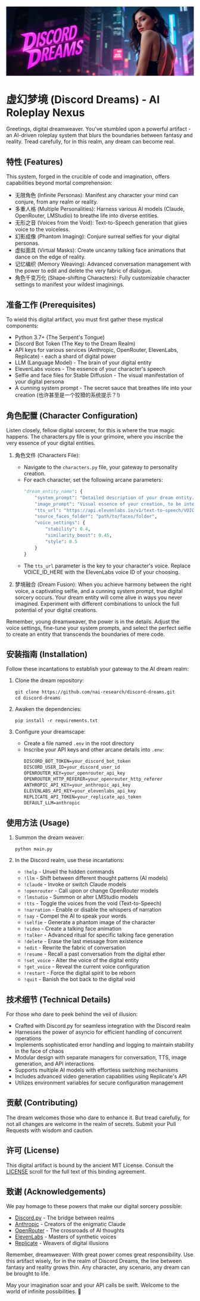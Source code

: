 ![Discord Dreams Banner](dd.png)

# 虚幻梦境 (Discord Dreams) - AI Roleplay Nexus

Greetings, digital dreamweaver. You've stumbled upon a powerful artifact - an AI-driven roleplay system that blurs the boundaries between fantasy and reality. Tread carefully, for in this realm, any dream can become real.

## 特性 (Features)

This system, forged in the crucible of code and imagination, offers capabilities beyond mortal comprehension:

- 无限角色 (Infinite Personas): Manifest any character your mind can conjure, from any realm or reality.
- 多重人格 (Multiple Personalities): Harness various AI models (Claude, OpenRouter, LMStudio) to breathe life into diverse entities.
- 无形之音 (Voices from the Void): Text-to-Speech generation that gives voice to the voiceless.
- 幻影成像 (Phantom Imaging): Conjure surreal selfies for your digital personas.
- 虚拟面具 (Virtual Masks): Create uncanny talking face animations that dance on the edge of reality.
- 记忆编织 (Memory Weaving): Advanced conversation management with the power to edit and delete the very fabric of dialogue.
- 角色千变万化 (Shape-shifting Characters): Fully customizable character settings to manifest your wildest imaginings.

## 准备工作 (Prerequisites)

To wield this digital artifact, you must first gather these mystical components:

- Python 3.7+ (The Serpent's Tongue)
- Discord Bot Token (The Key to the Dream Realm)
- API keys for various services (Anthropic, OpenRouter, ElevenLabs, Replicate) - each a shard of digital power
- LLM (Language Model) - The brain of your digital entity
- ElevenLabs voices - The essence of your character's speech
- Selfie and face files for Stable Diffusion - The visual manifestation of your digital persona
- A cunning system prompt - The secret sauce that breathes life into your creation (也许甚至是一个狡猾的系统提示？!)

## 角色配置 (Character Configuration)

Listen closely, fellow digital sorcerer, for this is where the true magic happens. The characters.py file is your grimoire, where you inscribe the very essence of your digital entities.

1. 角色文件 (Characters File):
   - Navigate to the `characters.py` file, your gateway to personality creation.
   - For each character, set the following arcane parameters:
     ```python
     "dream_entity_name": {
         "system_prompt": "Detailed description of your dream entity. Let your imagination run wild.",
         "image_prompt": "Visual essence of your creation, to be interpreted by the imaging spirits.",
         "tts_url": "https://api.elevenlabs.io/v1/text-to-speech/VOICE_ID_HERE",
         "source_faces_folder": "path/to/faces/folder",
         "voice_settings": {
             "stability": 0.4,
             "similarity_boost": 0.45,
             "style": 0.5
         }
     }
     ```
   - The `tts_url` parameter is the key to your character's voice. Replace VOICE_ID_HERE with the ElevenLabs voice ID of your choosing.

2. 梦境融合 (Dream Fusion):
   When you achieve harmony between the right voice, a captivating selfie, and a cunning system prompt, true digital sorcery occurs. Your dream entity will come alive in ways you never imagined. Experiment with different combinations to unlock the full potential of your digital creations.

Remember, young dreamweaver, the power is in the details. Adjust the voice settings, fine-tune your system prompts, and select the perfect selfie to create an entity that transcends the boundaries of mere code.

## 安装指南 (Installation)

Follow these incantations to establish your gateway to the AI dream realm:

1. Clone the dream repository:
   ```
   git clone https://github.com/nai-research/discord-dreams.git
   cd discord-dreams
   ```

2. Awaken the dependencies:
   ```
   pip install -r requirements.txt
   ```

3. Configure your dreamscape:
   - Create a file named `.env` in the root directory
   - Inscribe your API keys and other arcane details into `.env`:
     ```
     DISCORD_BOT_TOKEN=your_discord_bot_token
     DISCORD_USER_ID=your_discord_user_id
     OPENROUTER_KEY=your_openrouter_api_key
     OPENROUTER_HTTP_REFERER=your_openrouter_http_referer
     ANTHROPIC_API_KEY=your_anthropic_api_key
     ELEVENLABS_API_KEY=your_elevenlabs_api_key
     REPLICATE_API_TOKEN=your_replicate_api_token
     DEFAULT_LLM=anthropic
     ```

## 使用方法 (Usage)

1. Summon the dream weaver:
   ```
   python main.py
   ```

2. In the Discord realm, use these incantations:
   - `!help` - Unveil the hidden commands
   - `!llm` - Shift between different thought patterns (AI models)
   - `!claude` - Invoke or switch Claude models
   - `!openrouter` - Call upon or change OpenRouter models
   - `!lmstudio` - Summon or alter LMStudio models
   - `!tts` - Toggle the voices from the void (Text-to-Speech)
   - `!narration` - Enable or disable the whispers of narration
   - `!say` - Compel the AI to speak your words
   - `!selfie` - Generate a phantom image of the character
   - `!video` - Create a talking face animation
   - `!talker` - Advanced ritual for specific talking face generation
   - `!delete` - Erase the last message from existence
   - `!edit` - Rewrite the fabric of conversation
   - `!resume` - Recall a past conversation from the digital ether
   - `!set_voice` - Alter the voice of the digital entity
   - `!get_voice` - Reveal the current voice configuration
   - `!restart` - Force the digital spirit to be reborn
   - `!quit` - Banish the bot back to the digital void

## 技术细节 (Technical Details)

For those who dare to peek behind the veil of illusion:

- Crafted with Discord.py for seamless integration with the Discord realm
- Harnesses the power of asyncio for efficient handling of concurrent operations
- Implements sophisticated error handling and logging to maintain stability in the face of chaos
- Modular design with separate managers for conversation, TTS, image generation, and API interactions
- Supports multiple AI models with effortless switching mechanisms
- Includes advanced video generation capabilities using Replicate's API
- Utilizes environment variables for secure configuration management

## 贡献 (Contributing)

The dream welcomes those who dare to enhance it. But tread carefully, for not all changes are welcome in the realm of secrets. Submit your Pull Requests with wisdom and caution.

## 许可 (License)

This digital artifact is bound by the ancient MIT License. Consult the [LICENSE](LICENSE) scroll for the full text of this binding agreement.

## 致谢 (Acknowledgements)

We pay homage to these powers that make our digital sorcery possible:

- [Discord.py](https://discordpy.readthedocs.io/) - The bridge between realms
- [Anthropic](https://www.anthropic.com/) - Creators of the enigmatic Claude
- [OpenRouter](https://openrouter.ai/) - The crossroads of AI thoughts
- [ElevenLabs](https://elevenlabs.io/) - Masters of synthetic voices
- [Replicate](https://replicate.com/) - Weavers of digital illusions

Remember, dreamweaver: With great power comes great responsibility. Use this artifact wisely, for in the realm of Discord Dreams, the line between fantasy and reality grows thin. Any character, any scenario, any dream can be brought to life.

May your imagination soar and your API calls be swift. Welcome to the world of infinite possibilities. 🌌